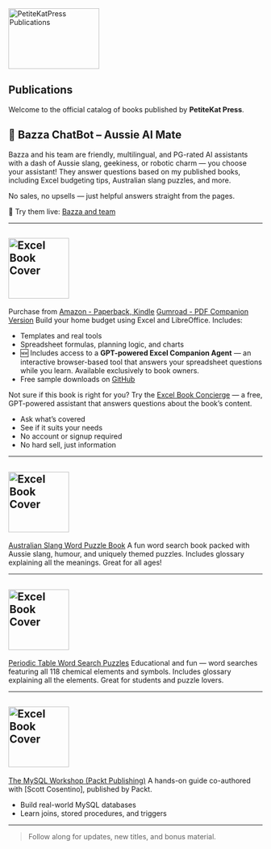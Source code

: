 <img src="https://github.com/user-attachments/assets/eb431e4e-bb22-4a4f-9abc-2b799232af82" width="180" height="120" alt="PetiteKatPress Publications" />

## Publications

Welcome to the official catalog of books published by **PetiteKat Press**.

## 🦘 Bazza ChatBot – Aussie AI Mate
Bazza and his team are friendly, multilingual, and PG-rated AI assistants with a dash of Aussie slang, geekiness, or robotic charm — you choose your assistant! They answer questions based on my published books, including Excel budgeting tips, Australian slang puzzles, and more.

No sales, no upsells — just helpful answers straight from the pages.

🔗 Try them live: [Bazza and team](https://chatbot-bazza-7lb6eswutzya6xsnwwa6s9.streamlit.app/)

---
## <img src="https://github.com/user-attachments/assets/01dc2b0b-f324-4b3d-8a8a-3f1dc3cb5a67" height="120" alt="Excel Book Cover" />

Purchase from
[Amazon - Paperback, Kindle](https://www.amazon.com/dp/B0FF377S6T)
[Gumroad - PDF Companion Version](https://petitekatpress.gumroad.com/l/yuyico)
Build your home budget using Excel and LibreOffice. Includes:
- Templates and real tools
- Spreadsheet formulas, planning logic, and charts
- 🆕 Includes access to a **GPT-powered Excel Companion Agent** — an interactive browser-based tool that answers your spreadsheet questions while you learn. Available exclusively to book owners.
- Free sample downloads on [GitHub](https://github.com/PetiteKatPress/Mastering-Excel-for-Home-Budgeting-Samples)

Not sure if this book is right for you?
Try the <a href="https://excel-book-concierge-ncxabfsp9hpt9nasubbxa7.streamlit.app/" target="_blank" rel="noopener noreferrer">Excel Book Concierge</a> — a free, GPT-powered assistant that answers questions about the book’s content.
- Ask what’s covered
- See if it suits your needs
- No account or signup required
- No hard sell, just information

---

## <img src="https://github.com/user-attachments/assets/c0e9ff51-5f51-41c3-84f9-789b73d15d34" height="120" alt="Excel Book Cover" />

[Australian Slang Word Puzzle Book](https://www.amazon.com/dp/B0DX7CQQNN)
A fun word search book packed with Aussie slang, humour, and uniquely themed puzzles. Includes glossary explaining all the meanings. Great for all ages!

---

## <img src="https://github.com/user-attachments/assets/23befb43-12ff-4a31-a03a-02fce58ff6ee" height="120" alt="Excel Book Cover" />

[Periodic Table Word Search Puzzles](https://www.amazon.com/dp/B0DYK9GP2V)
Educational and fun — word searches featuring all 118 chemical elements and symbols. Includes glossary explaining all the elements. Great for students and puzzle lovers.

---

## <img src="https://github.com/user-attachments/assets/7ae9df7b-ac6a-4948-aeec-fdcdc3698661" height="120" alt="Excel Book Cover" />

[The MySQL Workshop (Packt Publishing)](https://www.amazon.com/MySQL-Workshop-Interactive-Approach-Learning-ebook/dp/B084T32T3B)
A hands-on guide co-authored with [Scott Cosentino], published by Packt.
- Build real-world MySQL databases
- Learn joins, stored procedures, and triggers

---

> Follow along for updates, new titles, and bonus material.
